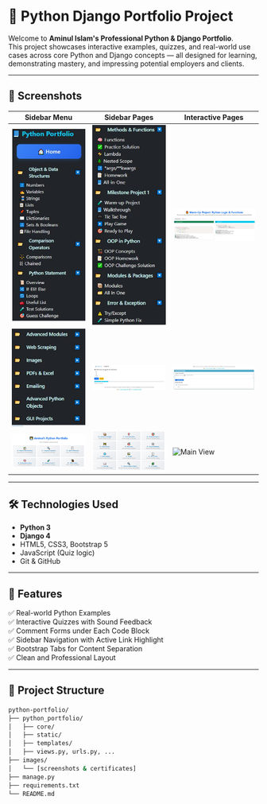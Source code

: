 # 🧠 Python Django Portfolio Project

Welcome to **Aminul Islam's Professional Python & Django Portfolio**.  
This project showcases interactive examples, quizzes, and real-world use cases across core Python and Django concepts — all designed for learning, demonstrating mastery, and impressing potential employers and clients.

---

## 📸 Screenshots

| Sidebar Menu | Sidebar Pages | Interactive Pages |
|--------------|---------------|-------------------|
| ![Sidebar](images/sidebar_page01.JPG) | ![Subpage](images/sidebar_page02.JPG) | ![HTML Page](images/html_page01.JPG) |
| ![Main Sidebar](images/sidebarmain01.JPG) | ![Quiz](images/quiz_form.JPG) | ![Comment](images/comments_form.JPG) |
| ![Home Page](images/home_page01.JPG) | ![Home Page 2](images/home_page02.JPG) | ![Main View](images/sibarmain.JPG) |

---

## 🛠 Technologies Used

- **Python 3**
- **Django 4**
- HTML5, CSS3, Bootstrap 5
- JavaScript (Quiz logic)
- Git & GitHub

---

## 📁 Features

✅ Real-world Python Examples  
✅ Interactive Quizzes with Sound Feedback  
✅ Comment Forms under Each Code Block  
✅ Sidebar Navigation with Active Link Highlight  
✅ Bootstrap Tabs for Content Separation  
✅ Clean and Professional Layout

---

## 🧪 Project Structure

```bash
python-portfolio/
├── python_portfolio/
│   ├── core/
│   ├── static/
│   ├── templates/
│   ├── views.py, urls.py, ...
├── images/
│   └── [screenshots & certificates]
├── manage.py
├── requirements.txt
└── README.md
